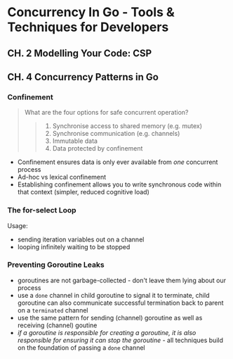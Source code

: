 # Concurrency In Go - Tools & Techniques for Developers

## CH. 2 Modelling Your Code: CSP

## CH. 4 Concurrency Patterns in Go
### Confinement
> What are the four options for safe concurrent operation?
>> 1. Synchronise access to shared memory (e.g. mutex)
>> 1. Synchronise communication (e.g. channels)
>> 1. Immutable data
>> 1. Data protected by confinement

- Confinement ensures data is only ever available from *one* concurrent process
- Ad-hoc vs lexical confinement
- Establishing confinement allows you to write synchronous code within that context (simpler, reduced cognitive load)

### The for-select Loop
Usage:
- sending iteration variables out on a channel
- looping infinitely waiting to be stopped

### Preventing Goroutine Leaks
- goroutines are not garbage-collected - don't leave them lying about our process
- use a `done` channel in child goroutine to signal it to terminate, child goroutine can also communicate successful termination back to parent on a `terminated` channel
- use the same pattern for sending (channel) goroutine as well as receiving (channel) goutine
- *if a goroutine is responsible for creating a goroutine, it is also responsible for ensuring it can stop the goroutine* - all techniques build on the foundation of passing a `done` channel

